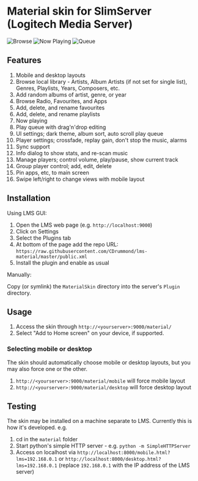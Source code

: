 # Material skin for SlimServer (Logitech Media Server)

![Browse](screenshots/browse.png)
![Now Playing](screenshots/now-playing.png)
![Queue](screenshots/queue.png)


## Features

1. Mobile and desktop layouts
2. Browse local library - Artists, Album Artists (if not set for single list),
   Genres, Playlists, Years, Composers, etc.
3. Add random albums of artist, genre, or year
4. Browse Radio, Favourites, and Apps
5. Add, delete, and rename favourites
6. Add, delete, and rename playlists
7. Now playing
8. Play queue with drag'n'drop editing
9. UI settings; dark theme, album sort, auto scroll play queue
10. Player settings; crossfade, replay gain, don't stop the music, alarms
11. Sync support
12. Info dialog to show stats, and re-scan music
13. Manage players; control volume, play/pause, show current track
14. Group player control; add, edit, delete
15. Pin apps, etc, to main screen
16. Swipe left/right to change views with mobile layout

## Installation

Using LMS GUI:

1. Open the LMS web page (e.g. `http://localhost:9000`)
2. Click on Settings
3. Select the Plugins tab
4. At bottom of the page add the repo URL: `https://raw.githubusercontent.com/CDrummond/lms-material/master/public.xml`
5. Install the plugin and enable as usual

Manually:

Copy (or symlink) the ```MaterialSkin``` directory into the server's `Plugin`
directory.


## Usage

1. Access the skin through `http://<yourserver>:9000/material/`
2. Select "Add to Home screen" on your device, if supported.


### Selecting mobile or desktop

The skin should automatically choose mobile or desktop layouts, but you may also
force one or the other.

1. `http://<yourserver>:9000/material/mobile` will force mobile layout
2. `http://<yourserver>:9000/material/desktop` will force desktop layout


## Testing

The skin may be installed on a machine separate to LMS. Currently this
is how it's developed. e.g.

1. cd in the `material` folder
2. Start python's simple HTTP server - e.g. `python -m SimpleHTTPServer`
3. Access on localhost via `http://localhost:8000/mobile.html?lms=192.168.0.1`
   or `http://localhost:8000/desktop.html?lms=192.168.0.1` (replace
   `192.168.0.1` with the IP address of the LMS server)


